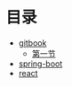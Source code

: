 # 目录

* [gitbook](gitbook/README.md)
  - [第一节](test/test1.md)
* [spring-boot](spring-boot/README.md)
* [react](react/README.md)
